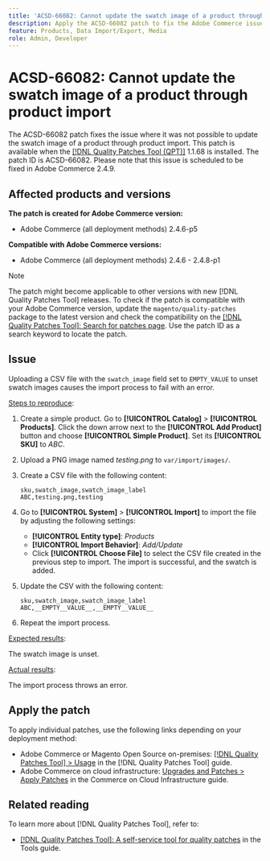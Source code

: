 ```yaml
---
title: 'ACSD-66082: Cannot update the swatch image of a product through product import'
description: Apply the ACSD-66082 patch to fix the Adobe Commerce issue where uploading a CSV file with the swatch_image field set to EMPTY_VALUE to unset swatch images causes the import process to fail with an error.
feature: Products, Data Import/Export, Media
role: Admin, Developer
---
```


# ACSD-66082: Cannot update the swatch image of a product through product import

The ACSD-66082 patch fixes the issue where it was not possible to update the swatch image of a product through product import. This patch is available when the [[!DNL Quality Patches Tool (QPT)]](/help/tools/quality-patches-tool/quality-patches-tool-to-self-serve-quality-patches.md) 1.1.68 is installed. The patch ID is ACSD-66082. Please note that this issue is scheduled to be fixed in Adobe Commerce 2.4.9.

## Affected products and versions

**The patch is created for Adobe Commerce version:**

* Adobe Commerce (all deployment methods) 2.4.6-p5

**Compatible with Adobe Commerce versions:**

* Adobe Commerce (all deployment methods) 2.4.6 - 2.4.8-p1

>[!NOTE]
>
>The patch might become applicable to other versions with new [!DNL Quality Patches Tool] releases. To check if the patch is compatible with your Adobe Commerce version, update the `magento/quality-patches` package to the latest version and check the compatibility on the [[!DNL Quality Patches Tool]: Search for patches page](https://experienceleague.adobe.com/tools/commerce-quality-patches/index.html). Use the patch ID as a search keyword to locate the patch.

## Issue

Uploading a CSV file with the `swatch_image` field set to `EMPTY_VALUE` to unset swatch images causes the import process to fail with an error.

<u>Steps to reproduce</u>:

1. Create a simple product. Go to **[!UICONTROL Catalog]** > **[!UICONTROL Products]**. Click the down arrow next to the **[!UICONTROL Add Product]** button and choose **[!UICONTROL Simple Product]**. Set its **[!UICONTROL SKU]** to *ABC*.
1. Upload a PNG image named *testing.png* to `var/import/images/`.
1. Create a CSV file with the following content:

    ```
    sku,swatch_image,swatch_image_label
    ABC,testing.png,testing
    ```

1. Go to **[!UICONTROL System]** > **[!UICONTROL Import]** to import the file by adjusting the following settings:  
    * **[!UICONTROL Entity type]**: *Products*
    * **[!UICONTROL Import Behavior]**: *Add/Update*
    * Click **[!UICONTROL Choose File]** to select the CSV file created in the previous step to import. The import is successful, and the swatch is added.
1. Update the CSV with the following content:

    ```
    sku,swatch_image,swatch_image_label
    ABC,__EMPTY__VALUE__,__EMPTY__VALUE__
    ```

1. Repeat the import process.

<u>Expected results</u>:

The swatch image is unset.

<u>Actual results</u>:

The import process throws an error.

## Apply the patch

To apply individual patches, use the following links depending on your deployment method:

* Adobe Commerce or Magento Open Source on-premises: [[!DNL Quality Patches Tool] > Usage](/help/tools/quality-patches-tool/usage.md) in the [!DNL Quality Patches Tool] guide.
* Adobe Commerce on cloud infrastructure: [Upgrades and Patches > Apply Patches](https://experienceleague.adobe.com/docs/commerce-cloud-service/user-guide/develop/upgrade/apply-patches.html) in the Commerce on Cloud Infrastructure guide.

## Related reading

To learn more about [!DNL Quality Patches Tool], refer to:

* [[!DNL Quality Patches Tool]: A self-service tool for quality patches](/help/tools/quality-patches-tool/quality-patches-tool-to-self-serve-quality-patches.md) in the Tools guide.
